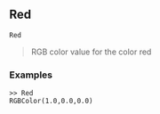## Red

```
Red
```

> RGB color value for the color red

### Examples

```
>> Red
RGBColor(1.0,0.0,0.0)
```
